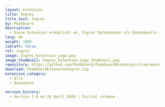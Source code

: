 ```yaml
---
layout: extension
title: Ingres
title_text: Ingres
by: Peakboard
description: 
  - Diese Extension ermöglicht es, Ingres Datenbanken als Datenquelle in Peakboard anzubinden und die Daten mittels SQL-Statements aus der Ingres Datenbank auszulesen.
lang: de
weight: 1000
isDraft: false
ref: ingres
image: Ingres_Extention_Logo.png
image_thumbnail: Ingres_Extention_Logo_thumbnail.png
repository: https://github.com/Peakboard/PeakboardExtensions/tree/master/Ingres
download: PeakboardExtensionIngres.zip
extension_category:
  - Alle
  - Datenbank

version_history:
  - Version 1.0 on 26 April 2020 | Initial release
---
```

